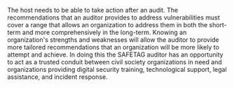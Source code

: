 
The host needs to be able to take action after an audit. The recommendations that an auditor provides to address vulnerabilities must cover a range that allows an organization to address them in both the short-term and more comprehensively in the long-term. Knowing an organization's strengths and weaknesses will allow the auditor to provide more tailored recommendations that an organization will be more likely to attempt and achieve.  In doing this the SAFETAG auditor has an opportunity to act as a trusted conduit between civil society organizations in need and organizations providing digital security training, technological support, legal assistance, and incident response. 
